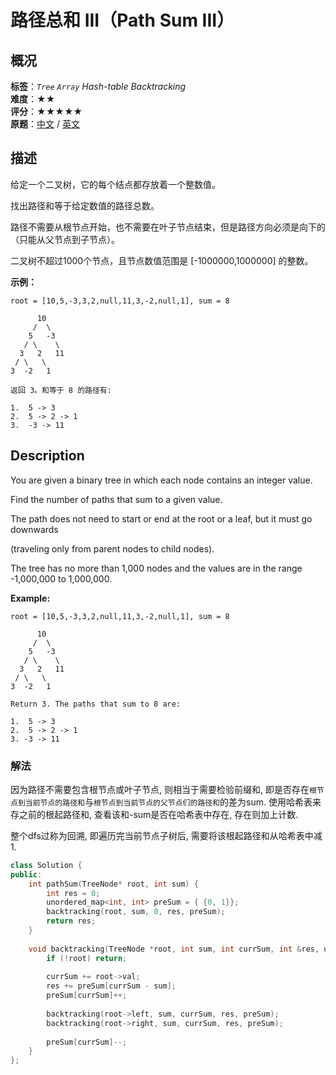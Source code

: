 # 路径总和 III（Path Sum III）
## 概况
**标签**：*`Tree`*  *`Array`*  *Hash-table*  *Backtracking* <br>
**难度**：★★<br>
**评分**：★★★★★<br>
**原题**：[中文](https://leetcode-cn.com/problems/path-sum-iii) / [英文](https://leetcode.com/problems/path-sum-iii)
## 描述

给定一个二叉树，它的每个结点都存放着一个整数值。



找出路径和等于给定数值的路径总数。



路径不需要从根节点开始，也不需要在叶子节点结束，但是路径方向必须是向下的（只能从父节点到子节点）。



二叉树不超过1000个节点，且节点数值范围是 [-1000000,1000000] 的整数。



**示例：**

```
root = [10,5,-3,3,2,null,11,3,-2,null,1], sum = 8

      10
     /  \
    5   -3
   / \    \
  3   2   11
 / \   \
3  -2   1

返回 3。和等于 8 的路径有:

1.  5 -> 3
2.  5 -> 2 -> 1
3.  -3 -> 11

```



## Description

You are given a binary tree in which each node contains an integer value.



Find the number of paths that sum to a given value.



The path does not need to start or end at the root or a leaf, but it must go downwards

(traveling only from parent nodes to child nodes).



The tree has no more than 1,000 nodes and the values are in the range -1,000,000 to 1,000,000.



**Example:**

```
root = [10,5,-3,3,2,null,11,3,-2,null,1], sum = 8

      10
     /  \
    5   -3
   / \    \
  3   2   11
 / \   \
3  -2   1

Return 3. The paths that sum to 8 are:

1.  5 -> 3
2.  5 -> 2 -> 1
3. -3 -> 11

```

### 解法
因为路径不需要包含根节点或叶子节点, 则相当于需要检验前缀和, 即是否存在`根节点到当前节点的路径和`与`根节点到当前节点的父节点们的路径和`的差为sum. 使用哈希表来存之前的根起路径和, 查看该和-sum是否在哈希表中存在, 存在则加上计数. 

整个dfs过称为回溯, 即遍历完当前节点子树后, 需要将该根起路径和从哈希表中减1. 

```c++
class Solution {
public:
    int pathSum(TreeNode* root, int sum) {
        int res = 0;
        unordered_map<int, int> preSum = { {0, 1}};
        backtracking(root, sum, 0, res, preSum);
        return res;
    }
    
    void backtracking(TreeNode *root, int sum, int currSum, int &res, unordered_map<int,int> &preSum) {
        if (!root) return;
        
        currSum += root->val;
        res += preSum[currSum - sum];
        preSum[currSum]++;
        
        backtracking(root->left, sum, currSum, res, preSum);
        backtracking(root->right, sum, currSum, res, preSum);
        
        preSum[currSum]--;
    }
};
```